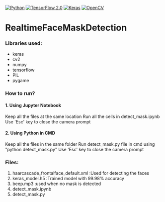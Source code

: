 [![Python](https://img.shields.io/badge/Python-3.7-blue)](https://www.python.org/downloads/)
[![TensorFlow 2.0](https://img.shields.io/badge/TensorFlow-2.0-orange)](https://www.tensorflow.org/install)
[![Keras](https://img.shields.io/badge/Keras-2.3-red)](https://keras.io)
[![OpenCV](https://img.shields.io/badge/OpenCV-4.3-green)](https://docs.opencv.org/master/d5/de5/tutorial_py_setup_in_windows.html)
# RealtimeFaceMaskDetection

### Libraries used:
* keras
* cv2
* numpy 
* tensorflow
* PIL 
* pygame

### How to run?
#### 1. Using Jupyter Notebook
Keep all the files at the same location
Run all the cells in detect_mask.ipynb
Use 'Esc' key to close the camera prompt

#### 2. Using Python in CMD
Keep all the files in the same folder
Run detect_mask.py file in cmd using "python detect_mask.py"
Use 'Esc' key to close the camera prompt

### Files:
1. haarcascade_frontalface_default.xml :Used for detecting the faces
1. keras_model.h5 :Trained model with 99.98% accuracy
1. beep.mp3 :used when no mask is detected
1. detect_mask.ipynb
1. detect_mask.py
